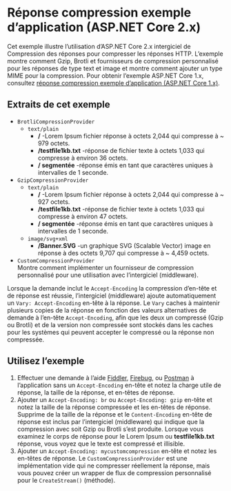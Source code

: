 # <a name="response-compression-sample-application-aspnet-core-2x"></a>Réponse compression exemple d’application (ASP.NET Core 2.x)

Cet exemple illustre l’utilisation d’ASP.NET Core 2.x intergiciel de Compression des réponses pour compresser les réponses HTTP. L’exemple montre comment Gzip, Brotli et fournisseurs de compression personnalisé pour les réponses de type text et image et montre comment ajouter un type MIME pour la compression. Pour obtenir l’exemple ASP.NET Core 1.x, consultez [réponse compression exemple d’application (ASP.NET Core 1.x)](https://github.com/aspnet/AspNetCore.Docs/tree/master/aspnetcore/performance/response-compression/samples/1.x).

## <a name="examples-in-this-sample"></a>Extraits de cet exemple

* `BrotliCompressionProvider`
  * `text/plain`
    * **/** -Lorem Ipsum fichier réponse à octets 2,044 qui compresse à ~ 979 octets.
    * **/testfile1kb.txt** -réponse de fichier texte à octets 1,033 qui compresse à environ 36 octets.
    * **/ segmentée** -réponse émis en tant que caractères uniques à intervalles de 1 seconde.
* `GzipCompressionProvider`
  * `text/plain`
    * **/** -Lorem Ipsum fichier réponse à octets 2,044 qui compresse à ~ 927 octets.
    * **/testfile1kb.txt** -réponse de fichier texte à octets 1,033 qui compresse à environ 47 octets.
    * **/ segmentée** -réponse émis en tant que caractères uniques à intervalles de 1 seconde.
  * `image/svg+xml`
    * **/Banner.SVG** -un graphique SVG (Scalable Vector) image en réponse à des octets 9,707 qui compresse à ~ 4,459 octets.
* `CustomCompressionProvider`<br>Montre comment implémenter un fournisseur de compression personnalisé pour une utilisation avec l’intergiciel (middleware).

Lorsque la demande inclut le `Accept-Encoding` la compression d’en-tête et de réponse est réussie, l’intergiciel (middleware) ajoute automatiquement un `Vary: Accept-Encoding` en-tête à la réponse. Le `Vary` caches à maintenir plusieurs copies de la réponse en fonction des valeurs alternatives de demande à l’en-tête `Accept-Encoding`, afin que les deux un compressé (Gzip ou Brotli) et de la version non compressée sont stockés dans les caches pour les systèmes qui peuvent accepter le compressé ou la réponse non compressée.

## <a name="use-the-sample"></a>Utilisez l’exemple

1. Effectuer une demande à l’aide [Fiddler](https://www.telerik.com/fiddler), [Firebug](https://getfirebug.com/), ou [Postman](https://www.getpostman.com/) à l’application sans un `Accept-Encoding` en-tête et notez la charge utile de réponse, la taille de la réponse, et en-têtes de réponse.
1. Ajouter un `Accept-Encoding: br` ou `Accept-Encoding: gzip` en-tête et notez la taille de la réponse compressée et les en-têtes de réponse. Supprime de la taille de la réponse et le `Content-Encoding` en-tête de réponse est inclus par l’intergiciel (middleware) qui indique que la compression avec soit Gzip ou Brotli s’est produite. Lorsque vous examinez le corps de réponse pour le Lorem Ipsum ou **testfile1kb.txt** réponse, vous voyez que le texte est compressé et illisible.
1. Ajouter un `Accept-Encoding: mycustomcompression` en-tête et notez les en-têtes de réponse. Le `CustomCompressionProvider` est une implémentation vide qui ne compresser réellement la réponse, mais vous pouvez créer un wrapper de flux de compression personnalisé pour le `CreateStream()` (méthode).
